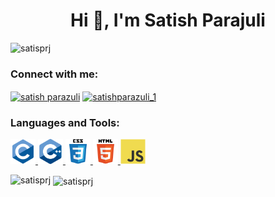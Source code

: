 <h1 align="center">Hi 👋, I'm Satish Parajuli</h1>
<p align="left"> <img src="https://komarev.com/ghpvc/?username=satisprj&label=Profile%20views&color=0e75b6&style=flat" alt="satisprj" /> </p>

<h3 align="left">Connect with me:</h3>
<p align="left">
<a href="https://fb.com/satish parazuli" target="blank"><img align="center" src="https://raw.githubusercontent.com/rahuldkjain/github-profile-readme-generator/master/src/images/icons/Social/facebook.svg" alt="satish parazuli" height="30" width="40" /></a>
<a href="https://instagram.com/satishparazuli_1" target="blank"><img align="center" src="https://raw.githubusercontent.com/rahuldkjain/github-profile-readme-generator/master/src/images/icons/Social/instagram.svg" alt="satishparazuli_1" height="30" width="40" /></a>
</p>

<h3 align="left">Languages and Tools:</h3>
<p align="left"> <a href="https://www.cprogramming.com/" target="_blank" rel="noreferrer"> <img src="https://raw.githubusercontent.com/devicons/devicon/master/icons/c/c-original.svg" alt="c" width="40" height="40"/> </a> <a href="https://www.w3schools.com/cpp/" target="_blank" rel="noreferrer"> <img src="https://raw.githubusercontent.com/devicons/devicon/master/icons/cplusplus/cplusplus-original.svg" alt="cplusplus" width="40" height="40"/> </a> <a href="https://www.w3schools.com/css/" target="_blank" rel="noreferrer"> <img src="https://raw.githubusercontent.com/devicons/devicon/master/icons/css3/css3-original-wordmark.svg" alt="css3" width="40" height="40"/> </a> <a href="https://www.w3.org/html/" target="_blank" rel="noreferrer"> <img src="https://raw.githubusercontent.com/devicons/devicon/master/icons/html5/html5-original-wordmark.svg" alt="html5" width="40" height="40"/> </a> <a href="https://developer.mozilla.org/en-US/docs/Web/JavaScript" target="_blank" rel="noreferrer"> <img src="https://raw.githubusercontent.com/devicons/devicon/master/icons/javascript/javascript-original.svg" alt="javascript" width="40" height="40"/> </a> </p>

<p><img align="left" src="https://github-readme-stats.vercel.app/api/top-langs?username=satisprj&show_icons=true&locale=en&layout=compact" alt="satisprj" /></p>

<p>&nbsp;<img align="center" src="https://github-readme-stats.vercel.app/api?username=satisprj&show_icons=true&locale=en" alt="satisprj" /></p>
